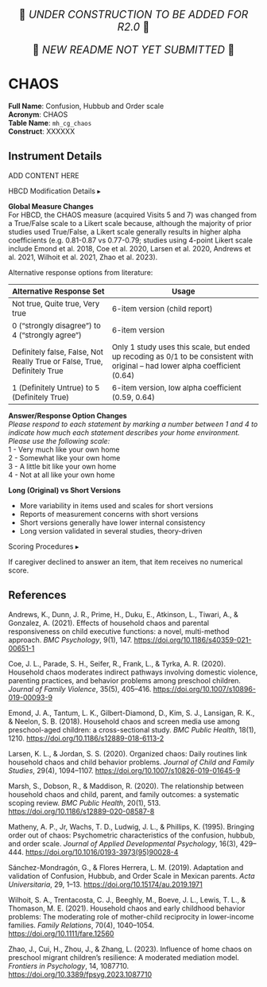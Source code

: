 <p style="text-align: center; font-size: 1.5em;">🚧 <i>UNDER CONSTRUCTION TO BE ADDED FOR R2.0</i> 🚧 </p>
<p style="text-align: center; font-size: 1.5em;">🚧 <i>NEW README NOT YET SUBMITTED</i> 🚧 </p>

# CHAOS

**Full Name**: Confusion, Hubbub and Order scale                    
**Acronym**: CHAOS          
**Table Name**: `mh_cg_chaos`           
**Construct**: XXXXXX

## Instrument Details

ADD CONTENT HERE

<div id="hbcd-mod" class="table-banner" onclick="toggleCollapse(this)">
  <span class="text-with-link">
  <span class="text">HBCD Modification Details</span>
  <a class="anchor-link" href="#hbcd-mod" title="Copy link">
  <i class="fa-solid fa-link"></i>
  </a>
  </span>
  <span class="arrow">▸</span>
</div>
<div class="collapsible-content">
<p><b>Global Measure Changes</b><br>
For HBCD, the CHAOS measure (acquired Visits 5 and 7) was changed from a True/False scale to a Likert scale because, although the majority of prior studies used True/False, a Likert scale generally results in higher alpha coefficients (e.g. 0.81-0.87 vs 0.77-0.79; studies using 4-point Likert scale include Emond et al. 2018, Coe et al. 2020, Larsen et al. 2020, Andrews et al. 2021, Wilhoit et al. 2021, Zhao et al. 2023).</p>
<p>Alternative response options from literature:</p>
<table class="table-no-vertical-lines" style="width: 100%; border-collapse: collapse; table-layout: fixed; font-size: 15px; padding-bottom: 0; margin-bottom: 0;">
<thead>
    <th>Alternative Response Set</th>
    <th>Usage</th>
</thead>
<tbody>
<tr>
    <td>Not true, Quite true, Very true</td>
    <td style="word-wrap: break-word; white-space: normal;">6-item version (child report)</td>
</tr> 
<tr>
    <td>0 (“strongly disagree”) to 4 (“strongly agree”)</td>
    <td style="word-wrap: break-word; white-space: normal;">6-item version</td>
</tr> 
<tr>
    <td>Definitely false, False, Not Really True or False, True, Definitely True</td>
    <td style="word-wrap: break-word; white-space: normal;">Only 1 study uses this scale, but ended up recoding as 0/1 to be consistent with original – had lower alpha coefficient (0.64)</td>
</tr> 
<tr>
    <td>1 (Definitely Untrue) to 5 (Definitely True)</td>
    <td style="word-wrap: break-word; white-space: normal;">6-item version, low alpha coefficient (0.59, 0.64)</td>
</tr> 
</tbody>
</table>

<p><b>Answer/Response Option Changes</b><br>
<i>Please respond to each statement by marking a number between 1 and 4 to indicate how much each statement describes your home environment. Please use the following scale:</i><br>
    1 - Very much like your own home<br>
    2 - Somewhat like your own home<br>
    3 - A little bit like your own home<br>
    4 - Not at all like your own home
</p>
<b>Long (Original) vs Short Versions</b>
<ul>
    <li>More variability in items used and scales for short versions</li>
    <li>Reports of measurement concerns with short versions</li>
    <li>Short versions generally have lower internal consistency</li>
    <li>Long version validated in several studies, theory-driven</li>
</li>
</ul>
</div>

<div id="scoring" class="table-banner" onclick="toggleCollapse(this)">
  <span class="text-with-link">
  <span class="text">Scoring Procedures</span>
  <a class="anchor-link" href="#scoring" title="Copy link">
  <i class="fa-solid fa-link"></i>
  </a>
  </span>
  <span class="arrow">▸</span>
</div>
<div class="collapsible-content">
<p>If caregiver declined to answer an item, that item receives no numerical score.</p>
</div>

## References


<div class="references"> 
<p>Andrews, K., Dunn, J. R., Prime, H., Duku, E., Atkinson, L., Tiwari, A., &amp; Gonzalez, A. (2021). Effects of household chaos and parental responsiveness on child executive functions: a novel, multi-method approach. <em>BMC Psychology</em>, 9(1), 147. <a href="https://doi.org/10.1186/s40359-021-00651-1">https://doi.org/10.1186/s40359-021-00651-1</a></p>
<p>Coe, J. L., Parade, S. H., Seifer, R., Frank, L., &amp; Tyrka, A. R. (2020). Household chaos moderates indirect pathways involving domestic violence, parenting practices, and behavior problems among preschool children. <em>Journal of Family Violence</em>, 35(5), 405–416. <a href="https://doi.org/10.1007/s10896-019-00093-9">https://doi.org/10.1007/s10896-019-00093-9</a></p>
<p>Emond, J. A., Tantum, L. K., Gilbert-Diamond, D., Kim, S. J., Lansigan, R. K., &amp; Neelon, S. B. (2018). Household chaos and screen media use among preschool-aged children: a cross-sectional study. <em>BMC Public Health</em>, 18(1), 1210. <a href="https://doi.org/10.1186/s12889-018-6113-2">https://doi.org/10.1186/s12889-018-6113-2</a></p>
<p>Larsen, K. L., &amp; Jordan, S. S. (2020). Organized chaos: Daily routines link household chaos and child behavior problems. <em>Journal of Child and Family Studies</em>, 29(4), 1094–1107. <a href="https://doi.org/10.1007/s10826-019-01645-9">https://doi.org/10.1007/s10826-019-01645-9</a></p>
<p>Marsh, S., Dobson, R., &amp; Maddison, R. (2020). The relationship between household chaos and child, parent, and family outcomes: a systematic scoping review. <em>BMC Public Health</em>, 20(1), 513. <a href="https://doi.org/10.1186/s12889-020-08587-8">https://doi.org/10.1186/s12889-020-08587-8</a></p>
<p>Matheny, A. P., Jr, Wachs, T. D., Ludwig, J. L., &amp; Phillips, K. (1995). Bringing order out of chaos: Psychometric characteristics of the confusion, hubbub, and order scale. <em>Journal of Applied Developmental Psychology</em>, 16(3), 429–444. <a href="https://doi.org/10.1016/0193-3973(95)90028-4">https://doi.org/10.1016/0193-3973(95)90028-4</a></p>
<p>Sánchez-Mondragón, G., &amp; Flores Herrera, L. M. (2019). Adaptation and validation of Confusion, Hubbub, and Order Scale in Mexican parents. <em>Acta Universitaria</em>, 29, 1–13. <a href="https://doi.org/10.15174/au.2019.1971">https://doi.org/10.15174/au.2019.1971</a></p>
<p>Wilhoit, S. A., Trentacosta, C. J., Beeghly, M., Boeve, J. L., Lewis, T. L., &amp; Thomason, M. E. (2021). Household chaos and early childhood behavior problems: The moderating role of mother-child reciprocity in lower-income families. <em>Family Relations</em>, 70(4), 1040–1054. <a href="https://doi.org/10.1111/fare.12560">https://doi.org/10.1111/fare.12560</a></p>
<p>Zhao, J., Cui, H., Zhou, J., &amp; Zhang, L. (2023). Influence of home chaos on preschool migrant children’s resilience: A moderated mediation model. <em>Frontiers in Psychology</em>, 14, 1087710. <a href="https://doi.org/10.3389/fpsyg.2023.1087710">https://doi.org/10.3389/fpsyg.2023.1087710</a></p>
</div>
<br>

